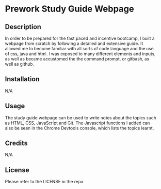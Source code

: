 # Prework Study Guide Webpage

## Description

In order to be prepared for the fast paced and incentive bootcamp, I built a webpage from scratch by following a detailed and extensive guide. It allowed me to become familiar with all sorts of code language and the use of css, java and html. I was exposed to many different elements and inputs, as well as became accustomed the the command prompt, or gitbash, as well as github.

## Installation 

N/A

## Usage

The study guide webpage can be used to write notes about the topics such as HTML, CSS, JavaScript and Git. The Javascript functions I added can also be seen in the Chrome Devtools console, which lists the topics learnt.

## Credits 

N/A

## License

Please refer to the LICENSE in the repo